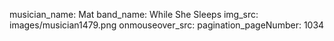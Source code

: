 musician_name: Mat
band_name: While She Sleeps
img_src: images/musician1479.png
onmouseover_src: 
pagination_pageNumber: 1034